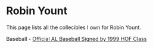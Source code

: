 # Robin Yount

This page lists all the collecibles I own for Robin Yount.

Baseball - [Official AL Baseball Signed by 1999 HOF Class](/collectibles/robin-yount/official-al-baseball-signed-by-1999-hof-class)